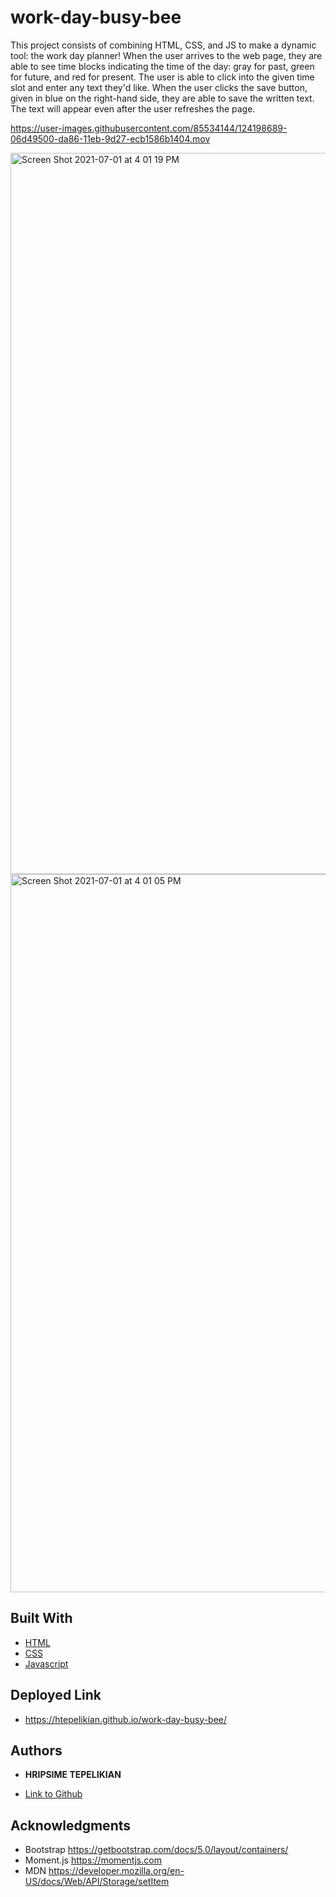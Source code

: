 # work-day-busy-bee

This project consists of combining HTML, CSS, and JS to make a dynamic tool: the work day planner! When the user arrives to the web page, they are able to see time blocks indicating the time of the day: gray for past, green for future, and red for present. The user is able to click into the given time slot and enter any text they'd like. When the user clicks the save button, given in blue on the right-hand side, they are able to save the written text. The text will appear even after the user refreshes the page. 

https://user-images.githubusercontent.com/85534144/124198689-06d49500-da86-11eb-9d27-ecb1586b1404.mov

<img width="1154" alt="Screen Shot 2021-07-01 at 4 01 19 PM" src="https://user-images.githubusercontent.com/85534144/124198702-0e943980-da86-11eb-8fbc-4fc704682322.png">
<img width="1149" alt="Screen Shot 2021-07-01 at 4 01 05 PM" src="https://user-images.githubusercontent.com/85534144/124198703-0fc56680-da86-11eb-88eb-df7414b55d34.png">

## Built With

* [HTML](https://developer.mozilla.org/en-US/docs/Web/HTML)
* [CSS](https://developer.mozilla.org/en-US/docs/Web/CSS)
* [Javascript](https://developer.mozilla.org/en-US/docs/Web/JavaScript)

## Deployed Link

* https://htepelikian.github.io/work-day-busy-bee/


## Authors

* **HRIPSIME TEPELIKIAN** 
- [Link to Github](https://github.com/htepelikian/work-day-busy-bee.git)


## Acknowledgments

* Bootstrap https://getbootstrap.com/docs/5.0/layout/containers/
* Moment.js https://momentjs.com
* MDN https://developer.mozilla.org/en-US/docs/Web/API/Storage/setItem
